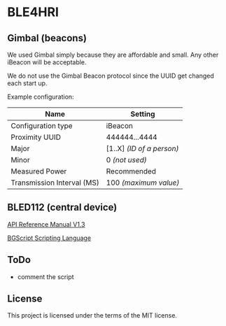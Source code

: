 # BLE4HRI #

## Gimbal (beacons) ##
We used Gimbal simply because they are affordable and small. Any other iBeacon will be acceptable. 

We do not use the Gimbal Beacon protocol since the UUID get changed each start up.

Example configuration:

| Name        | Setting           |
| -------------- |------------------|
| Configuration type      | iBeacon |
| Proximity UUID           | 444444...4444 |
| Major | [1..X] _(ID of a person)_ |
| Minor |  0 _(not used)_|
| Measured Power | Recommended |
| Transmission Interval (MS) | 100 _(maximum value)_|


## BLED112 (central device) ##

[API Reference Manual V1.3](http://www.silabs.com/Support%20Documents/RegisteredDocs/Bluetooth_Smart_Software-BLE-1.3-API-RM.pdf)

[BGScript Scripting Language](https://www.silabs.com/Support%20Documents/RegisteredDocs/UG209.pdf)

## ToDo ##
- comment the script

## License ##
This project is licensed under the terms of the MIT license.
